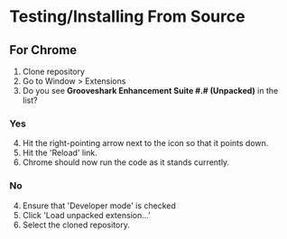 Testing/Installing From Source
==============================

For Chrome
----------

1. Clone repository
2. Go to Window > Extensions
3. Do you see **Grooveshark Enhancement Suite #.# (Unpacked)** in the list?

### Yes
4. Hit the right-pointing arrow next to the icon so that it points down.
5. Hit the 'Reload' link.
6. Chrome should now run the code as it stands currently.

### No
4. Ensure that 'Developer mode' is checked
5. Click 'Load unpacked extension...'
6. Select the cloned repository.
